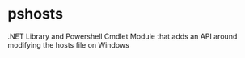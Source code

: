 pshosts
=======

.NET Library and Powershell Cmdlet Module that adds an API around modifying the hosts file on Windows
